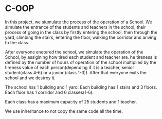 # C-OOP
In this project, we siumulate the process of the operation of a School. We simulate the entrance of the students and teachers in the school, their process of going in the class by firstly entering the school, then through the yard, climbing the stairs, entering the floor, walking the corridor and ariving to the class. 


After everyone enetered the school, we simulate the operation of the School, by assigining how tired each student and teacher are. he tireness is defined by the number of hours of operation of the school multiplied by the tireness value of each person(depending if it is a teacher,  senior student(class 4-6) or a junior (class 1-3)). After that everyone exits the school and we destroy it.

The school has 1 building and 1 yard. Each building has 1 stairs and 3 floors. Each floor has 1 corridor and 6 classes(1-6). 

Each class has a maximum capacity of 25 students and 1 teacher. 

We use inheritance to not copy the same code all the time.
